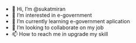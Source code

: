 - 👋 Hi, I’m @sukatmiran
- 👀 I’m interested in e-government 
- 🌱 I’m currently learning e-government aplication
- 💞️ I’m looking to collaborate on my job
- 📫 How to reach me in upgrade my skill

<!---
sukatmiran/sukatmiran is a ✨ special ✨ repository because its `README.md` (this file) appears on your GitHub profile.
You can click the Preview link to take a look at your changes.
--->
